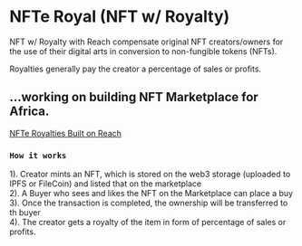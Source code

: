 # NFTe Royal (NFT w/ Royalty)

NFT w/ Royalty with Reach compensate original NFT creators/owners for the use of their digital arts in conversion to non-fungible tokens (NFTs). 

Royalties generally pay the creator a percentage of sales or profits. 

## ...working on building NFT Marketplace for Africa.

[NFTe Royalties Built on Reach](https://reach2-temp.vercel.app)

### `How it works`

1). Creator mints an NFT, which is stored on the web3 storage (uploaded to IPFS or FileCoin) and listed that on the marketplace <br />
2). A Buyer who sees and likes the NFT on the Marketplace can place a buy <br />
3). Once the transaction is completed, the ownership will be transferred to th buyer <br />
4). The creator gets a royalty of the item in form of percentage of sales or profits.